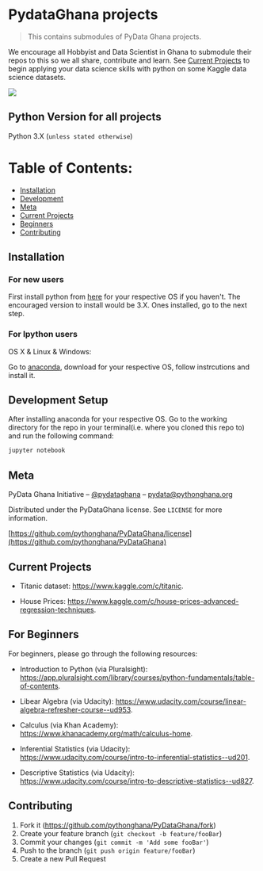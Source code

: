 # PydataGhana projects
> This contains submodules of PyData Ghana projects.

<!-- [![NPM Version][npm-image]][npm-url]
[![Build Status][travis-image]][travis-url]
[![Downloads Stats][npm-downloads]][npm-url] -->

We encourage all Hobbyist and Data Scientist in Ghana to submodule their repos to this so we all share, contribute and learn.
See [Current Projects](#current-projects) to begin applying your data science skills with python on some Kaggle data science datasets.

![](header.png)

## Python Version for all projects

Python 3.X (``unless stated otherwise``)

# Table of Contents:

* [Installation](#installation)
* [Development](#development-setup)
* [Meta](#meta)
* [Current Projects](#current-projects)
* [Beginners](#for-beginners)
* [Contributing](#contributing)

## Installation

### For new users
First install python from [here](https://www.python.org/downloads/) for your respective OS if you haven't. The encouraged version to install would be 3.X. Ones installed, go to the next step.

### For Ipython users
OS X & Linux & Windows:

Go to [anaconda](https://www.anaconda.com/download/), download for your respective OS, follow instrcutions and install it.

## Development Setup

After installing anaconda for your respective OS. Go to the working directory for the repo in your terminal(i.e. where you cloned this repo to) and run the following command:

```sh
jupyter notebook
```


## Meta

PyData Ghana Initiative – [@pydataghana](https://twitter.com/pydataghana) – pydata@pythonghana.org

Distributed under the PyDataGhana license. See ``LICENSE`` for more information.

[https://github.com/pythonghana/PyDataGhana/license](https://github.com/pythonghana/PyDataGhana)

## Current Projects

* Titanic dataset: https://www.kaggle.com/c/titanic.

* House Prices: https://www.kaggle.com/c/house-prices-advanced-regression-techniques.

## For Beginners

For beginners, please go through the following resources:

* Introduction to Python (via Pluralsight): https://app.pluralsight.com/library/courses/python-fundamentals/table-of-contents.

* Libear Algebra (via Udacity): https://www.udacity.com/course/linear-algebra-refresher-course--ud953.

* Calculus (via Khan Academy): https://www.khanacademy.org/math/calculus-home.

* Inferential Statistics (via Udacity): https://www.udacity.com/course/intro-to-inferential-statistics--ud201.

* Descriptive Statistics (via Udacity): https://www.udacity.com/course/intro-to-descriptive-statistics--ud827.

## Contributing

1. Fork it (<https://github.com/pythonghana/PyDataGhana/fork>)
2. Create your feature branch (`git checkout -b feature/fooBar`)
3. Commit your changes (`git commit -m 'Add some fooBar'`)
4. Push to the branch (`git push origin feature/fooBar`)
5. Create a new Pull Request

<!-- Markdown link & img dfn's -->
<!-- [npm-image]: https://img.shields.io/npm/v/datadog-metrics.svg?style=flat-square
[npm-url]: https://npmjs.org/package/datadog-metrics
[npm-downloads]: https://img.shields.io/npm/dm/datadog-metrics.svg?style=flat-square
[travis-image]: https://img.shields.io/travis/dbader/node-datadog-metrics/master.svg? -->
